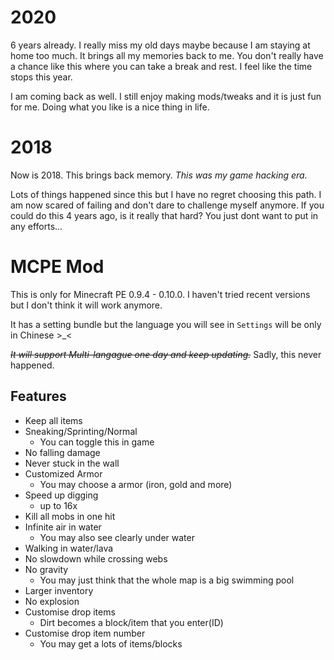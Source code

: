 # 2020
6 years already. I really miss my old days maybe because I am staying at home too much. It brings all my memories back to me. You don't really have a chance like this where you can take a break and rest. I feel like the time stops this year.

I am coming back as well. I still enjoy making mods/tweaks and it is just fun for me. Doing what you like is a nice thing in life.

# 2018
Now is 2018. This brings back memory. *This was my game hacking era.*

Lots of things happened since this but I have no regret choosing this path. 
I am now scared of failing and don't dare to challenge myself anymore. If you could do this 4 years ago, is it really that hard? You just dont want to put in any efforts...

# MCPE Mod
This is only for Minecraft PE 0.9.4 - 0.10.0. I haven't tried recent versions but I don't think it will work anymore.

It has a setting bundle but the language you will see in `Settings` will be only in Chinese >_<

~~*It will support Multi-langague one day and keep updating.*~~ Sadly, this never happened.


## Features
- Keep all items
- Sneaking/Sprinting/Normal
    - You can toggle this in game
- No falling damage
- Never stuck in the wall
- Customized Armor
    - You may choose a armor (iron, gold and more)
- Speed up digging
    - up to 16x
- Kill all mobs in one hit
- Infinite air in water
    - You may also see clearly under water
- Walking in water/lava
- No slowdown while crossing webs
- No gravity
    - You may just think that the whole map is a big swimming pool
- Larger inventory
- No explosion
- Customise drop items
    - Dirt becomes a block/item that you enter(ID)
- Customise drop item number
    - You may get a lots of items/blocks

